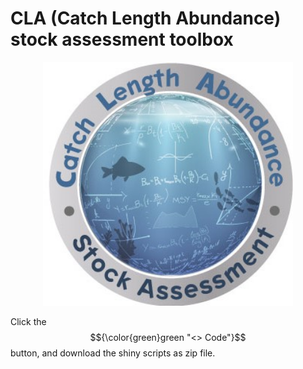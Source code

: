 # CLA (Catch Length Abundance) stock assessment toolbox

<div align="center">
    <img src="/ABC_LOGO.jpg" width="400px"</img> 
</div>


Click the $${\color{green}green "<> Code"}$$ button, and download the shiny scripts as zip file. 

